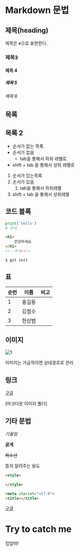 # Markdown 문법

## 제목(heading)

제목은 `#`으로 표현한다.

### 제목3

#### 제목 4

##### 제목 5

###### 제목 6

## 목록





## 목록 2

* 순서가 없는 목록
* 순서가 없음
  * tab을 통해서 하위 레벨로
* shift + tab 을 통해서 상위 레벨로

1. 순서가 있는목록
2. 순서가 있음
   1. tab을  통해서 하위레벨
3. shift + tab 을 통해서 상위레벨

## 코드 블록

```python
print('hello')
# 주석
```

```html
<h1>
    안녕하세요
</h1>
<!--주석--!>
```

```bash
$ git init
```

##  표

| 순번 | 이름   | 비고 |
| ---- | ------ | ---- |
| 1    | 홍길동 |      |
| 2    | 김철수 |      |
| 3    | 한상범 |      |

## 이미지

![1](C:%5CUsers%5C%EC%95%84%EB%AC%B4%EB%82%98%20%EC%82%AC%EC%9A%A9%5CDownloads%5C1.jpg)



이미지는 가급적이면 상대경로로 관리



## 링크

 [구글](http://google.com)

[마크다운 이미지 폴더]

## 기타 문법

*기울임*

**굵게**

~~취소선~~





뜽히 알려주는 용도

```html
<style>
	
</style>

<meta charset="utf-8">
<title></title>
```



[구글](https://google.com)


# Try to catch me

잡았따!